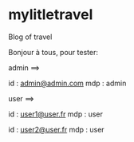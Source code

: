 # mylitletravel
Blog of travel

Bonjour à tous, pour tester:

admin ==> 

  id : admin@admin.com
  mdp : admin
  
user ==>

  id : user1@user.fr
  mdp : user
  
  id : user2@user.fr
  mdp : user
  

